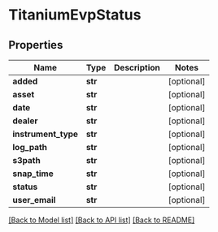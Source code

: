 # TitaniumEvpStatus


## Properties
Name | Type | Description | Notes
------------ | ------------- | ------------- | -------------
**added** | **str** |  | [optional] 
**asset** | **str** |  | [optional] 
**date** | **str** |  | [optional] 
**dealer** | **str** |  | [optional] 
**instrument_type** | **str** |  | [optional] 
**log_path** | **str** |  | [optional] 
**s3path** | **str** |  | [optional] 
**snap_time** | **str** |  | [optional] 
**status** | **str** |  | [optional] 
**user_email** | **str** |  | [optional] 

[[Back to Model list]](../README.md#documentation-for-models) [[Back to API list]](../README.md#documentation-for-api-endpoints) [[Back to README]](../README.md)


